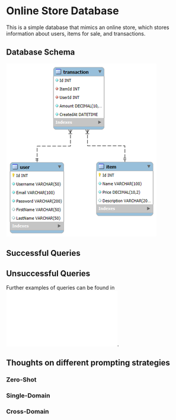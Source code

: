 # Online Store Database

This is a simple database that mimics an online store, which stores information about users, items for sale,
and transactions. 

## Database Schema

![Database Schema](./database-schema.png)

## Successful Queries

## Unsuccessful Queries

Further examples of queries can be found in ![queries.sql](./queries.md).

## Thoughts on different prompting strategies

### Zero-Shot

### Single-Domain

### Cross-Domain

